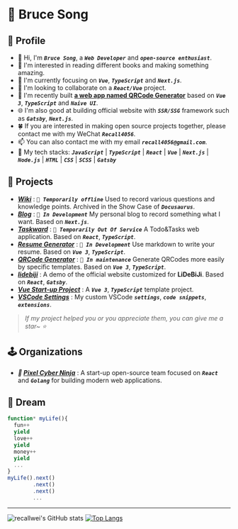 # 🦁 Bruce Song

## 🍗 Profile

- 👋 Hi, I'm _**`Bruce Song`**_, a _**`Web Developer`**_ and _**`open-source enthusiast`**_.
- 📖 I'm interested in reading different books and making something amazing.
- 🌱 I'm currently focusing on _**`Vue`**_, _**`TypeScript`**_ and _**`Next.js`**_.
- 💞️ I'm looking to collaborate on a _**`React/Vue`**_ project.
- 🚀 I'm recently built **[a web app named QRCode Generator](https://qrcode.bruceworld.top)** based on _**`Vue 3`**_, _**`TypeScript`**_ and _**`Naive UI`**_.
- 🌐 I'm also good at building official website with _**`SSR/SSG`**_ framework such as _**`Gatsby`**_, _**`Next.js`**_.
- 🍀 If you are interested in making open source projects together, please contact me with my WeChat _**`Recall4056`**_.
- 📫 You can also contact me with my email _**`recall4056@gmail.com`**_.
- 💪 My tech stacks: _**`JavaScript`**_ | _**`TypeScript`**_ | _**`React`**_ | _**`Vue`**_ | _**`Next.js`**_ | _**`Node.js`**_ | _**`HTML`**_ | _**`CSS`**_ | _**`SCSS`**_ | _**`Gatsby`**_

## 🦄 Projects

- _**[Wiki](https://wiki.bruceworld.top)**_ : _**`🚧 Temporarily offline`**_ Used to record various questions and knowledge points. Archived in the Show Case of _**`Docusaurus`**_.
- _**[Blog](https://bruceworld.top)**_ : _**`🚧 In Development`**_ My personal blog to record something what I want. Based on _**`Next.js`**_.
- _**[Taskward](https://taskward.bruceworld.top)**_ : _**`🚧 Temporarily Out Of Service`**_ A Todo&Tasks web application. Based on _**`React`**_, _**`TypeScript`**_.
- _**[Resume Generator](https://resume.bruceworld.top)**_ : _**`🚧 In Development`**_ Use markdown to write your resume. Based on _**`Vue 3`**_, _**`TypeScript`**_.
- _**[QRCode Generator](https://qrcode.bruceworld.top)**_ : _**`🚀 In maintenance`**_ Generate QRCodes more easily by specific templates. Based on _**`Vue 3`**_, _**`TypeScript`**_.
- _**[lidebiji](https://lidebiji-demo.bruceworld.top/media)**_ : A demo of the official website customized for **LiDeBiJi**. Based on _**`React`**_, _**`Gatsby`**_.
- _**[Vue Start-up Project](https://github.com/recallwei/vue-startup-project)**_ : A _**`Vue 3`**_, _**`TypeScript`**_ template project.
- _**[VSCode Settings](https://github.com/recallwei/vscode-settings)**_ : My custom VSCode _**`settings`**_, _**`code snippets`**_, _**`extensions`**_.

> _If my project helped you or you appreciate them, you can give me a star~ ⭐_

## 🕹️ Organizations

- _**🥷 [Pixel Cyber Ninja](https://github.com/pixel-cyber-ninja)**_ : A start-up open-source team focused on _**`React`**_ and _**`Golang`**_ for building modern web applications.

## 💫 Dream

```typescript
function* myLife(){
  fun++
  yield
  love++
  yield
  money++
  yield
  ...
}
myLife().next()
        .next()
        .next()
        ...
```

---

![recallwei's GitHub stats](https://github-readme-stats.vercel.app/api?username=recallwei&count_private=true&theme=react)
[![Top Langs](https://github-readme-stats.vercel.app/api/top-langs/?username=recallwei&layout=compact&theme=react)](https://github.com/recallwei)
